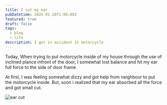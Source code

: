 ```yaml
---
title: I cut my ear
pubDatetime: 2025-01-20T1:00:00Z
featured: true
draft: false
tags:
  - blog
  - life
description: I got in accident in motorcycle
---
```


Today, When trying to put motorcycle inside of my house through the use of inclined plance infront of the door, I somewhat lost balance and hit my ear full force to the side of door frame.

At first, I was feeling somewhat dizzy and got help from neighbour to put the motorcycle inside. But, soon i realized that my ear absorbed all the force and got small cut.

![ear cut](@assets/images/ear_cut.png)
